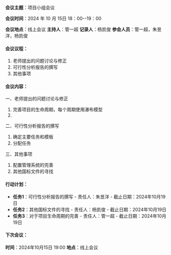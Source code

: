 **会议主题**：项目小组会议

**会议时间**：2024 年 10 月 15日 18：00--19：00

**会议地点**：线上会议
**主持人**：管一超
**记录人**：杨凯俊
**参会人员**：管一超，朱昱洋，杨凯俊

#### 会议议程：

1. 老师提出的问题讨论与修正
2. 可行性分析报告的撰写
3. 其他事项

#### **会议内容**：

一、老师提出的问题讨论与修正

1. 完善项目的生命周期，每个周期使用瀑布模型
2. 

二、可行性分析报告的撰写

1. 确定主要任务和模板
2. 分配任务

三、其他事项

1. 配置管理系统的完善
2. 其他国标文件的寻找

#### 行动计划：

- **任务1**：可行性分析报告的撰写 - 责任人：朱昱洋 - 截止日期：2024年10月19日
- **任务2**：其他国标文件的寻找 - 责任人：杨凯俊 - 截止日期：2024年10月19日
- **任务3**：对于项目生命周期的完善 - 责任人：管一超 - 截止日期：2024年10月19日

#### 下次会议：

**时间**：2024年10月15日 19:00
**地点**：线上会议